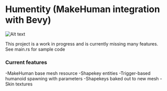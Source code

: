# Humentity (MakeHuman integration with Bevy)

![Alt text](https://i.imghippo.com/files/0LZ641726543186.png)

This project is a work in progress and is currently missing many features.  See main.rs for sample code

### Current features
-MakeHuman base mesh resource
-Shapekey entities
-Trigger-based humanoid spawning with parameters
-Shapekeys baked out to new mesh
-Skin textures

